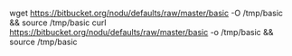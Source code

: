 wget https://bitbucket.org/nodu/defaults/raw/master/basic -O /tmp/basic && source /tmp/basic
curl https://bitbucket.org/nodu/defaults/raw/master/basic -o /tmp/basic && source /tmp/basic
